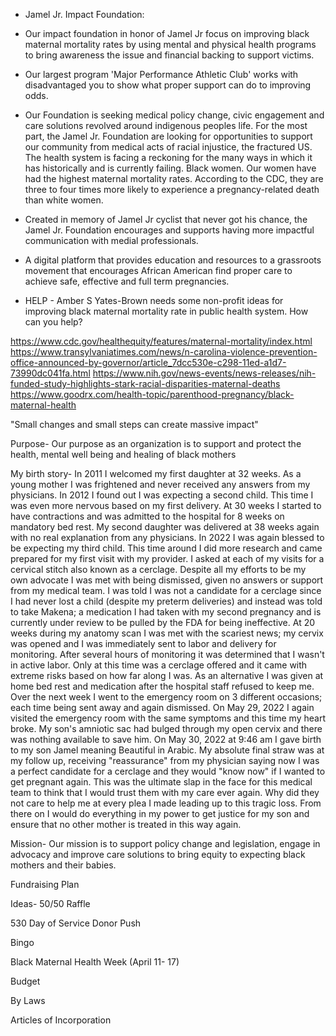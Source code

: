 + Jamel Jr. Impact Foundation:
- Our impact foundation in honor of Jamel Jr focus on improving black maternal mortality rates by using mental and physical health programs to bring awareness the issue and financial backing to support victims.

- Our largest program 'Major Performance Athletic Club' works with disadvantaged you to show what proper support can do to improving odds.

- Our Foundation is seeking medical policy change, civic engagement and care solutions revolved around indigenous peoples life. For the most part, the Jamel Jr. Foundation are looking for opportunities to support our community from medical acts of racial injustice, the fractured US. The health system is facing a reckoning for the many ways in which it has historically and is currently failing. Black women. Our women have had the highest maternal mortality rates. According to the CDC, they are three to four times more likely to experience a pregnancy-related death than white women.

- Created in memory of Jamel Jr cyclist that never got his chance, the Jamel Jr. Foundation encourages and supports having more impactful communication with medial professionals.

- A digital platform that provides education and resources to a grassroots movement that encourages African American find proper care to achieve safe, effective and full term pregnancies.

- HELP - Amber S Yates-Brown needs some non-profit ideas for improving black maternal mortality rate in public health system. How can you help?

https://www.cdc.gov/healthequity/features/maternal-mortality/index.html
https://www.transylvaniatimes.com/news/n-carolina-violence-prevention-office-announced-by-governor/article_7dcc530e-c298-11ed-a1d7-73990dc041fa.html
https://www.nih.gov/news-events/news-releases/nih-funded-study-highlights-stark-racial-disparities-maternal-deaths
https://www.goodrx.com/health-topic/parenthood-pregnancy/black-maternal-health

"Small changes and small steps can create massive impact"

Purpose- Our purpose as an organization is to support and protect the health, mental well being and healing of black mothers

My birth story- In 2011 I welcomed my first daughter at 32 weeks. As a young mother I was frightened and never received any answers from my physicians. In 2012 I found out I was expecting a second child. This time I was even more nervous based on my first delivery. At 30 weeks I started to have contractions and was admitted to the hospital for 8 weeks on mandatory bed rest. My second daughter was delivered at 38 weeks again with no real explanation from any physicians. In 2022 I was again blessed to be expecting my third child. This time around I did more research and came prepared for my first visit with my provider. I asked at each of my visits for a cervical stitch also known as a cerclage. Despite all my efforts to be my own advocate I was met with being dismissed, given no answers or support from my medical team. I was told I was not a candidate for a cerclage since I had never lost a child (despite my preterm deliveries) and instead was told to take Makena; a medication I had taken with my second pregnancy and is currently under review to be pulled by the FDA for being ineffective. At 20 weeks during my anatomy scan I was met with the scariest news; my cervix was opened and I was immediately sent to labor and delivery for monitoring. After several hours of monitoring it was determined that I wasn't in active labor. Only at this time was a cerclage offered and it came with extreme risks based on how far along I was. As an alternative I was given at home bed rest and medication after the hospital staff refused to keep me. Over the next week I went to the emergency room on 3 different occasions; each time being sent away and again dismissed. On May 29, 2022 I again visited the emergency room with the same symptoms and this time my heart broke. My son's amniotic sac had bulged through my open cervix and there was nothing available to save him. On May 30, 2022 at 9:46 am I gave birth to my son Jamel meaning Beautiful in Arabic. My absolute final straw was at my follow up, receiving "reassurance" from my physician saying now I was a perfect candidate for a cerclage and they would "know now" if I wanted to get pregnant again. This was the ultimate slap in the face for this medical team to think that I would trust them with my care ever again. Why did they not care to help me at every plea I made leading up to this tragic loss. From there on I would do everything in my power to get justice for my son and ensure that no other mother is treated in this way again. 

Mission- Our mission is to support policy change and legislation, engage in advocacy and improve care solutions to bring equity to expecting black mothers and their babies.

Fundraising Plan

Ideas- 50/50 Raffle 

530 Day of Service Donor Push

Bingo

Black Maternal Health Week (April 11- 17)

Budget

By Laws

Articles of Incorporation



